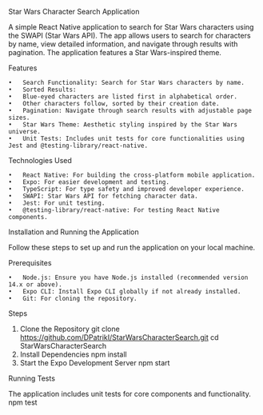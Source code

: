 Star Wars Character Search Application

A simple React Native application to search for Star Wars characters using the SWAPI (Star Wars API). The app allows users to search for characters by name, view detailed information, and navigate through results with pagination. The application features a Star Wars-inspired theme.

Features

	•	Search Functionality: Search for Star Wars characters by name.
	•	Sorted Results:
	•	Blue-eyed characters are listed first in alphabetical order.
	•	Other characters follow, sorted by their creation date.
	•	Pagination: Navigate through search results with adjustable page sizes.
	•	Star Wars Theme: Aesthetic styling inspired by the Star Wars universe.
	•	Unit Tests: Includes unit tests for core functionalities using Jest and @testing-library/react-native.

 Technologies Used

	•	React Native: For building the cross-platform mobile application.
	•	Expo: For easier development and testing.
	•	TypeScript: For type safety and improved developer experience.
	•	SWAPI: Star Wars API for fetching character data.
	•	Jest: For unit testing.
	•	@testing-library/react-native: For testing React Native components.

Installation and Running the Application

Follow these steps to set up and run the application on your local machine.

Prerequisites

	•	Node.js: Ensure you have Node.js installed (recommended version 14.x or above).
	•	Expo CLI: Install Expo CLI globally if not already installed.
 	•	Git: For cloning the repository.

Steps

1. Clone the Repository
   git clone https://github.com/DPatrikI/StarWarsCharacterSearch.git
   cd StarWarsCharacterSearch
2. Install Dependencies
   npm install
3. Start the Expo Development Server
   npm start

Running Tests

The application includes unit tests for core components and functionality.
  npm test

